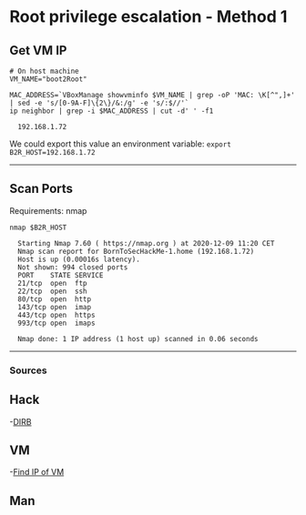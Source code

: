 # Root privilege escalation - Method 1

## Get VM IP

```shell
# On host machine
VM_NAME="boot2Root"

MAC_ADDRESS=`VBoxManage showvminfo $VM_NAME | grep -oP 'MAC: \K[^",]+' | sed -e 's/[0-9A-F]\{2\}/&:/g' -e 's/:$//'`
ip neighbor | grep -i $MAC_ADDRESS | cut -d' ' -f1

  192.168.1.72
```

We could export this value an environment variable: `export B2R_HOST=192.168.1.72`

---

## Scan Ports

Requirements: nmap

```shell
nmap $B2R_HOST

  Starting Nmap 7.60 ( https://nmap.org ) at 2020-12-09 11:20 CET
  Nmap scan report for BornToSecHackMe-1.home (192.168.1.72)
  Host is up (0.00016s latency).
  Not shown: 994 closed ports
  PORT    STATE SERVICE
  21/tcp  open  ftp
  22/tcp  open  ssh
  80/tcp  open  http
  143/tcp open  imap
  443/tcp open  https
  993/tcp open  imaps

  Nmap done: 1 IP address (1 host up) scanned in 0.06 seconds
```

---

### Sources

## Hack

-[DIRB](https://www.kali-linux.fr/forum/index.php?topic=1916.0)

## VM

-[Find IP of VM](https://unix.stackexchange.com/questions/350913/how-to-find-ip-of-virtual-machine)

## Man
